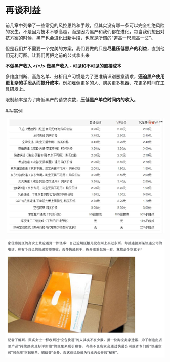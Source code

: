 # 再谈利益

前几章中列举了一些常见的风控思路和手段，但其实没有哪一条可以完全杜绝风险的发生，不是因为技术不够高超，而是因为黑产和我们都在进化，每当我们想出对抗方案的时候，黑产也会进化出新手段，也就是所谓的“道高一尺魔高一丈”。

但是我们并不需要一个完美的方案，我们要做的只是**尽量压低黑产的利益**，直到他们无利可图。让我们再把之前的公式拿出来

**不做黑产收入 </=/> 做黑产收入 - 可见和不可见的直接成本**

多维度判断、高危名单、分析用户习惯是为了更准确识别恶意请求，**逼迫黑产使用更复杂的手段从而提升成本**。例如雇佣更多的人、购买更多机器、花更多时间在工具研发上。

限制频率是为了降低黑产的请求次数，**压低黑产单位时间内的收入**。

###实例

![空包](images/empty_bag.jpg)


![空包](images/empty_bag2.png)
